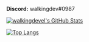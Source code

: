 **Discord:** walkingdev#0987

[![walkingdevel's GitHub Stats](https://github-readme-stats.vercel.app/api?username=walkingdevel)](https://github.com/anuraghazra/github-readme-stats)

[![Top Langs](https://github-readme-stats.vercel.app/api/top-langs/?username=walkingdevel)](https://github.com/anuraghazra/github-readme-stats)
